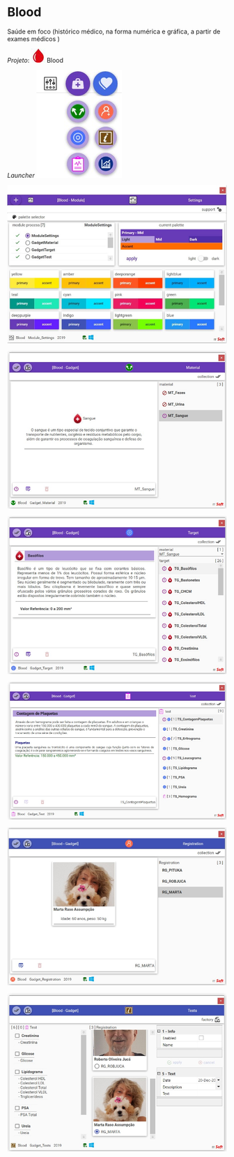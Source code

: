 # Blood
Saúde em foco (histórico médico, na forma numérica e gráfica, a partir de exames médicos )

*Projeto*: ![](Docs/Media/Blood32.jpg) Blood 

*Launcher*
![](Docs/Media/BloodLauncher.jpg)

![](Docs/Media/BloodSettings.jpg)

![](Docs/Media/BloodGadgetMaterial.jpg)

![](Docs/Media/BloodGadgetTarget.jpg)

![](Docs/Media/BloodGadgetTest.jpg) 

![](Docs/Media/BloodGadgetRegistration.jpg) 

![](Docs/Media/BloodGadgetTests2.jpg) 
